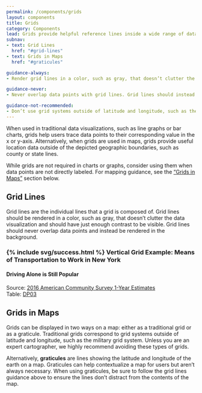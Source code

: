 ```yaml
---
permalink: /components/grids
layout: components
title: Grids
category: Components
lead: Grids provide helpful reference lines inside a wide range of data visualizations that help users better understand the data inside a visualization.
subnav:
- text: Grid Lines
  href: "#grid-lines"
- text: Grids in Maps
  href: "#graticules"

guidance-always:
- Render grid lines in a color, such as gray, that doesn’t clutter the data visualization and maintains enough contrast to be visible. 

guidance-never:
- Never overlap data points with grid lines. Grid lines should instead be rendered in the background. 

guidance-not-recommended:
- Don’t use grid systems outside of latitude and longitude, such as the military grid system (unless you are an expert cartographer).
---
```

<p>
  When used in traditional data visualizations, such as line graphs or bar charts, grids help users trace data points to their corresponding value in the x or y-axis. Alternatively, when grids are used in maps, grids provide useful location data outside of the depicted geographic boundaries, such as county or state lines.
</p>
<p>
  While grids are not required in charts or graphs, consider using them when data points are not directly labeled. For mapping guidance, see the <a href="#graticules">“Grids in Maps”</a> section below.
</p>
<div id="grid-lines">
  <h2>Grid Lines</h2>
  <p>
    Grid lines are the individual lines that a grid is composed of. Grid lines should be rendered in a color, such as gray, that doesn’t clutter the data visualization and should have just enough contrast to be visible. Grid lines should never overlap data points and instead be rendered in the background.
  </p>

  <div class="usa-chart-card">
    <div class="usa-chart-header">
      <h3 class="usa-chart-title">{% include svg/success.html %} Vertical Grid Example: Means of Transportation to Work in New York</h3>
      <h4 class="usa-chart-subtitle">Driving Alone is Still Popular</h4>
    </div>
    <canvas id="component-grid-chart"></canvas>
    <div class="usa-source-container">
      <div>
        Source:
        <a href="https://www.census.gov/programs-surveys/acs/" target="_blank">
          2016 American Community Survey 1-Year Estimates
      </a>
      <div>
        Table:
        <a href="https://data.census.gov/cedsci/" target="_blank">DP03</a>
      </div>
    </div>
  </div>

</div>
<div id="graticules">
  <h2>Grids in Maps</h2>
  <p>
    Grids can be displayed in two ways on a map: either as a traditional grid or as a graticule. Traditional grids correspond to grid systems outside of latitude and longitude, such as the military grid system. Unless you are an expert cartographer, we highly recommend avoiding these types of grids.
  </p>
  <p>
    Alternatively, <strong>graticules</strong> are lines showing the latitude and longitude of the earth on a map. Graticules can help contextualize a map for users but aren’t always necessary. When using graticules, be sure to follow the grid lines guidance above to ensure the lines don’t distract from the contents of the map.
  </p>
</div>